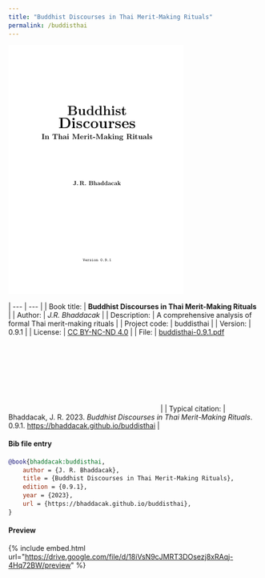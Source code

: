 ```yaml
---
title: "Buddhist Discourses in Thai Merit-Making Rituals"
permalink: /buddisthai
---
```


![BUDDISTHAI](/assets/images/buddisthai.png)

| --- | --- |
| Book title: | **Buddhist Discourses in Thai Merit-Making Rituals** |
| Author: | *J.R. Bhaddacak* |
| Description: | A comprehensive analysis of formal Thai merit-making rituals |
| Project code: | buddisthai |
| Version: | 0.9.1 |
| License: | [CC BY-NC-ND 4.0](https://creativecommons.org/licenses/by-nc-nd/4.0/) |
| File: | [buddisthai-0.9.1.pdf](https://drive.google.com/file/d/18iVsN9cJMRT3DOsezj8xRAqj-4Hq72BW/view?usp=sharing) <svg class="icon"><use xlink:href="/assets/fontawesome/custom.svg#google-drive"></use></svg> |
| Typical citation: | Bhaddacak, J. R. 2023. *Buddhist Discourses in Thai Merit-Making Rituals*. 0.9.1. https://bhaddacak.github.io/buddisthai |

#### Bib file entry
```bib
@book{bhaddacak:buddisthai,
	author = {J. R. Bhaddacak},
	title = {Buddhist Discourses in Thai Merit-Making Rituals},
	edition = {0.9.1},
	year = {2023},
	url = {https://bhaddacak.github.io/buddisthai},
}
```

#### Preview
{% include embed.html url="https://drive.google.com/file/d/18iVsN9cJMRT3DOsezj8xRAqj-4Hq72BW/preview" %}
